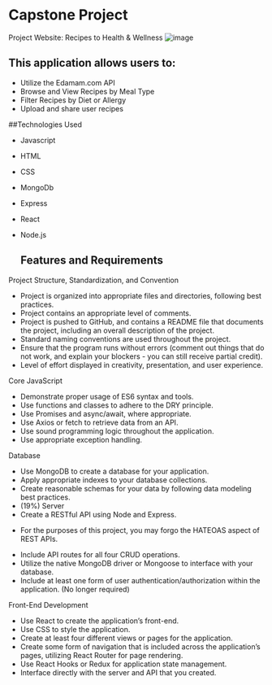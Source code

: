 # Capstone Project

Project Website: Recipes to Health & Wellness 
![image](https://github.com/olearybmps/autoimmuneRecipeCapstone/assets/160647100/d515c6db-4895-4c30-88af-e8dad1e681c5)
## This application allows users to:
- Utilize the Edamam.com API 
- Browse and View Recipes by Meal Type
- Filter Recipes by Diet or Allergy
- Upload and share user recipes

##Technologies Used
- Javascript
- HTML
- CSS
- MongoDb
- Express
- React
- Node.js

  ## Features and Requirements
Project Structure, Standardization, and Convention
- Project is organized into appropriate files and directories, following best practices.
- Project contains an appropriate level of comments.
- Project is pushed to GitHub, and contains a README file that documents the project, including an overall description of the project.
- Standard naming conventions are used throughout the project.
- Ensure that the program runs without errors (comment out things that do not work, and explain your blockers - you can still receive partial credit).
- Level of effort displayed in creativity, presentation, and user experience.
  
Core JavaScript
- Demonstrate proper usage of ES6 syntax and tools.
- Use functions and classes to adhere to the DRY principle.
- Use Promises and async/await, where appropriate.
- Use Axios or fetch to retrieve data from an API.
- Use sound programming logic throughout the application.
- Use appropriate exception handling.
  
Database
- Use MongoDB to create a database for your application.
- Apply appropriate indexes to your database collections.
- Create reasonable schemas for your data by following data modeling best practices.
- (19%) Server
- Create a RESTful API using Node and Express.
* For the purposes of this project, you may forgo the HATEOAS aspect of REST APIs.
- Include API routes for all four CRUD operations.
- Utilize the native MongoDB driver or Mongoose to interface with your database.
- Include at least one form of user authentication/authorization within the application. (No longer required)
  
Front-End Development
- Use React to create the application’s front-end.
- Use CSS to style the application.
- Create at least four different views or pages for the application.
- Create some form of navigation that is included across the application’s pages, utilizing React Router for page rendering.
- Use React Hooks or Redux for application state management.
- Interface directly with the server and API that you created.
